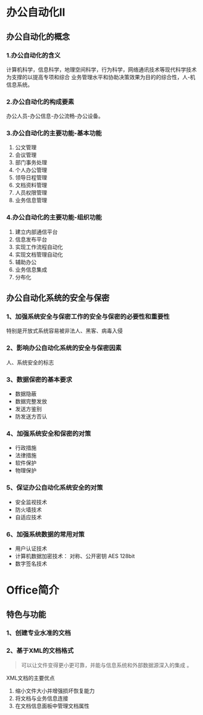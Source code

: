 # 办公自动化II

## 办公自动化的概念

### 1.办公自动化的含义

 计算机科学，信息科学，地理空间科学，行为科学，网络通讯技术等现代科学技术为支撑的以提高专项和综合 业务管理水平和协助决策效果为目的的综合性，人-机信息系统。

### 2.办公自动化的构成要素

 办公人员-办公信息-办公流畅-办公设备。

### 3.办公自动化的主要功能-基本功能

1. 公文管理
2. 会议管理
3. 部门事务处理
4. 个人办公管理
5. 领导日程管理
6. 文档资料管理
7. 人员权限管理
8. 业务信息管理

### 4.办公自动化的主要功能-组织功能

1. 建立内部通信平台
2. 信息发布平台
3. 实现工作流程自动化
4. 实现文档管理自动化
5. 辅助办公
6. 业务信息集成
7. 分布化

## 办公自动化系统的安全与保密

### 1、加强系统安全与保密工作的安全与保密的必要性和重要性

特别是开放式系统容易被非法人、黑客、病毒入侵

### 2、影响办公自动化系统的安全与保密因素

人、系统安全的标志

### 3、数据保密的基本要求

+ 数据隐蔽
+ 数据完整发放
+ 发送方鉴别
+ 防发送方否认

### 4、加强系统安全和保密的对策

+ 行政措施
+ 法律措施
+ 软件保护
+ 物理保护
  
### 5、保证办公自动化系统安全的对策

+ 安全监视技术
+ 防火墙技术
+ 自适应技术

### 6、加强系统数据的常用对策

+ 用户认证技术
+ 计算机数据加密技术： 对称、公开密钥  AES 128bit
+ 数字签名技术

# Office简介

## 特色与功能

### 1、创建专业水准的文档

### 2、基于XML的文档格式

> 可以让文件变得更小更可靠，并能与信息系统和外部数据源深入的集成 。

XML文档的主要优点

1. 缩小文件大小并增强损坏恢复能力
2. 将文档与业务信息连接
3. 在文档信息面板中管理文档属性
